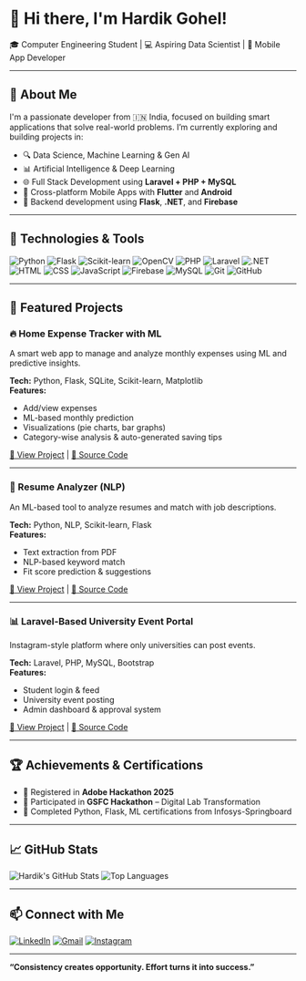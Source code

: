 # 👋 Hi there, I'm Hardik Gohel! 

🎓 Computer Engineering Student | 💻 Aspiring Data Scientist | 📱 Mobile App Developer

---

## 🚀 About Me

I'm a passionate developer from 🇮🇳 India, focused on building smart applications that solve real-world problems. I’m currently exploring and building projects in:

- 🔍 Data Science, Machine Learning & Gen AI  
- 📊 Artificial Intelligence & Deep Learning  
- 🌐 Full Stack Development using **Laravel + PHP + MySQL**  
- 📱 Cross-platform Mobile Apps with **Flutter** and **Android**
- 💼 Backend development using **Flask**, **.NET**, and **Firebase**


---

## 💼 Technologies & Tools

![Python](https://img.shields.io/badge/-Python-3776AB?style=flat&logo=python&logoColor=white)
![Flask](https://img.shields.io/badge/-Flask-000000?style=flat&logo=flask)
![Scikit-learn](https://img.shields.io/badge/-Scikit--learn-F7931E?style=flat&logo=scikit-learn)
![OpenCV](https://img.shields.io/badge/-OpenCV-5C3EE8?style=flat&logo=opencv)
![PHP](https://img.shields.io/badge/-PHP-777BB4?style=flat&logo=php)
![Laravel](https://img.shields.io/badge/-Laravel-FF2D20?style=flat&logo=laravel)
![.NET](https://img.shields.io/badge/-.NET-512BD4?style=flat&logo=dotnet)
![HTML](https://img.shields.io/badge/-HTML5-E34F26?style=flat&logo=html5)
![CSS](https://img.shields.io/badge/-CSS3-1572B6?style=flat&logo=css3)
![JavaScript](https://img.shields.io/badge/-JavaScript-F7DF1E?style=flat&logo=javascript&logoColor=black)
![Firebase](https://img.shields.io/badge/-Firebase-FFCA28?style=flat&logo=firebase)
![MySQL](https://img.shields.io/badge/-MySQL-00758F?style=flat&logo=mysql)
![Git](https://img.shields.io/badge/-Git-F05032?style=flat&logo=git)
![GitHub](https://img.shields.io/badge/-GitHub-181717?style=flat&logo=github)

---

## 📂 Featured Projects

### 🔥 Home Expense Tracker with ML
A smart web app to manage and analyze monthly expenses using ML and predictive insights.

**Tech:** Python, Flask, SQLite, Scikit-learn, Matplotlib  
**Features:**
- Add/view expenses  
- ML-based monthly prediction  
- Visualizations (pie charts, bar graphs)  
- Category-wise analysis & auto-generated saving tips

[🔗 View Project](#) | [📁 Source Code](#)

---

### 🧠 Resume Analyzer (NLP)
An ML-based tool to analyze resumes and match with job descriptions.

**Tech:** Python, NLP, Scikit-learn, Flask  
**Features:**  
- Text extraction from PDF  
- NLP-based keyword match  
- Fit score prediction & suggestions

[🔗 View Project](#) | [📁 Source Code](#)

---

### 📊 Laravel-Based University Event Portal
Instagram-style platform where only universities can post events.

**Tech:** Laravel, PHP, MySQL, Bootstrap  
**Features:**  
- Student login & feed  
- University event posting  
- Admin dashboard & approval system

[🔗 View Project](#) | [📁 Source Code](#)

---

## 🏆 Achievements & Certifications

- 🎯 Registered in **Adobe Hackathon 2025**
- 🧠 Participated in **GSFC Hackathon** – Digital Lab Transformation
- 📜 Completed Python, Flask, ML certifications from Infosys-Springboard

---

## 📈 GitHub Stats

![Hardik's GitHub Stats](https://github-readme-stats.vercel.app/api?username=your_username&show_icons=true&theme=radical)
![Top Languages](https://github-readme-stats.vercel.app/api/top-langs/?username=your_username&layout=compact&theme=radical)

---

## 📫 Connect with Me

[![LinkedIn](https://img.shields.io/badge/-LinkedIn-0077B5?style=flat&logo=linkedin&logoColor=white)](https://www.linkedin.com/in/gohel-hardik-m-b14024289/)
[![Gmail](https://img.shields.io/badge/-Gmail-D14836?style=flat&logo=gmail&logoColor=white)](mailto:hardikmg21@gmail.com)
[![Instagram](https://img.shields.io/badge/-Instagram-E4405F?style=flat&logo=instagram&logoColor=white)](https://instagram.com/YOUR-INSTAGRAM)

---

**“Consistency creates opportunity. Effort turns it into success.”**


